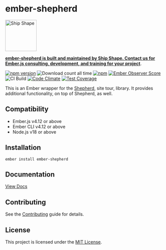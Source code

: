 # ember-shepherd

<a href="https://shipshape.io/"><img src="http://i.imgur.com/DWHQjA5.png" alt="Ship Shape" width="100" height="100"/></a>

**[ember-shepherd is built and maintained by Ship Shape. Contact us for Ember.js consulting, development, and training for your project](https://shipshape.io/ember-consulting/)**.

[![npm version](https://badge.fury.io/js/ember-shepherd.svg)](http://badge.fury.io/js/ember-shepherd)
![Download count all time](https://img.shields.io/npm/dt/ember-shepherd.svg)
[![npm](https://img.shields.io/npm/dm/ember-shepherd.svg)]()
[![Ember Observer Score](http://emberobserver.com/badges/ember-shepherd.svg)](http://emberobserver.com/addons/ember-shepherd)
![CI Build](https://github.com/shepherd-pro/ember-shepherd/workflows/CI%20Build/badge.svg)
[![Code Climate](https://codeclimate.com/github/shepherd-pro/ember-shepherd/badges/gpa.svg)](https://codeclimate.com/github/shepherd-pro/ember-shepherd)
[![Test Coverage](https://codeclimate.com/github/shepherd-pro/ember-shepherd/badges/coverage.svg)](https://codeclimate.com/github/shepherd-pro/ember-shepherd/coverage)

This is an Ember wrapper for the [Shepherd](https://github.com/shipshapecode/shepherd), site tour, library. It provides additional functionality, on top of Shepherd, as well.

## Compatibility

- Ember.js v4.12 or above
- Ember CLI v4.12 or above
- Node.js v18 or above


## Installation

```
ember install ember-shepherd
```
## Documentation

[View Docs](https://robbiethewagner.github.io/ember-shepherd/)


## Contributing

See the [Contributing](CONTRIBUTING.md) guide for details.


## License

This project is licensed under the [MIT License](LICENSE.md).

